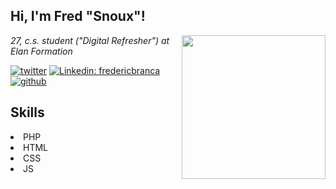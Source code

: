 <h2> Hi, I'm Fred "Snoux"!</h2>
<img align='right' src="https://user-images.githubusercontent.com/73036370/229635914-538635ae-2af7-41eb-ac21-5d4917694156.png" width="230">
<p><em>27, c.s. student ("Digital Refresher") at Elan Formation</em></p>

[![twitter](https://user-images.githubusercontent.com/73036370/227058430-085b0e96-21b7-4b2d-8483-b064c4527376.png)](https://twitter.com/snoux_)
[![Linkedin: fredericbranca](https://img.shields.io/badge/-fredericbranca-blue?style=flat-square&logo=Linkedin&logoColor=white&link=https://www.linkedin.com/in/frederic-branca/)](https://www.linkedin.com/in/frederic-branca/)
[![github](https://user-images.githubusercontent.com/73036370/227059922-bc7f6ec4-aae8-4567-86ab-0a2140923f91.png)](https://github.com/snoux)

## Skills 
<p> 
  <li>PHP</li>
  <li>HTML</li>
  <li>CSS</li>
  <li>JS</li> 
</p>
